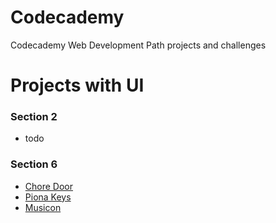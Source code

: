 # Codecademy
Codecademy Web Development Path projects and challenges

# Projects with UI
### Section 2
- todo

### Section 6
- [Chore Door](section-6/projects/chore-door)
- [Piona Keys](section-6/projects/piano-keys)
- [Musicon](section-6/projects/musicon)
